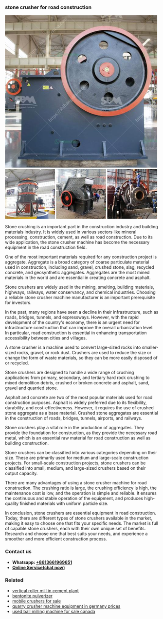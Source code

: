 <h3>stone crusher for road construction</h3><img src='1706754228.jpg' alt=''><p>Stone crushing is an important part in the construction industry and building materials industry. It is widely used in various sectors like mineral processing, construction, cement, as well as road construction. Due to its wide application, the stone crusher machine has become the necessary equipment in the road construction field.</p><p>One of the most important materials required for any construction project is aggregate. Aggregate is a broad category of coarse particulate material used in construction, including sand, gravel, crushed stone, slag, recycled concrete, and geosynthetic aggregates. Aggregates are the most mined materials in the world and are essential in creating concrete and asphalt.</p><p>Stone crushers are widely used in the mining, smelting, building materials, highways, railways, water conservancy, and chemical industries. Choosing a reliable stone crusher machine manufacturer is an important prerequisite for investors.</p><p>In the past, many regions have seen a decline in their infrastructure, such as roads, bridges, tunnels, and expressways. However, with the rapid development of the country's economy, there is an urgent need for infrastructure construction that can improve the overall urbanization level. In particular, road construction is essential in enhancing transportation accessibility between cities and villages.</p><p>A stone crusher is a machine used to convert large-sized rocks into smaller-sized rocks, gravel, or rock dust. Crushers are used to reduce the size or change the form of waste materials, so they can be more easily disposed of or recycled.</p><p>Stone crushers are designed to handle a wide range of crushing applications from primary, secondary, and tertiary hard rock crushing to mixed demolition debris, crushed or broken concrete and asphalt, sand, gravel and quarried stone.</p><p>Asphalt and concrete are two of the most popular materials used for road construction purposes. Asphalt is widely preferred due to its flexibility, durability, and cost-effectiveness. However, it requires the use of crushed stone aggregate as a base material. Crushed stone aggregates are essential in the construction of roads, bridges, tunnels, airports, and railways.</p><p>Stone crushers play a vital role in the production of aggregates. They provide the foundation for construction, as they provide the necessary road metal, which is an essential raw material for road construction as well as building construction.</p><p>Stone crushers can be classified into various categories depending on their size. These are primarily used for medium and large-scale construction projects. For small-scale construction projects, stone crushers can be classified into small, medium, and large-sized crushers based on their output capacity.</p><p>There are many advantages of using a stone crusher machine for road construction. The crushing ratio is large, the crushing efficiency is high, the maintenance cost is low, and the operation is simple and reliable. It ensures the continuous and stable operation of the equipment, and produces high-quality finished materials with uniform particle size.</p><p>In conclusion, stone crushers are essential equipment in road construction. Today, there are different types of stone crushers available in the market, making it easy to choose one that fits your specific needs. The market is full of capable stone crushers, each with their own unique set of benefits. Research and choose one that best suits your needs, and experience a smoother and more efficient construction process.</p><h3>Contact us</h3><ul><li><strong>Whatsapp:&nbsp;<a href="https://wa.me/8613661969651">+8613661969651</a></strong></li><li><a href="https://swt.shibang-china.com/?git&amp;zhl&amp;stone crusher for road construction"><strong>Online Service(chat now)</strong></a></li></ul><h3>Related</h3><ul><li><a href='vertical roller mill in cement plant.md'>vertical roller mill in cement plant</a></li><li><a href='bentonite pulverizer.md'>bentonite pulverizer</a></li><li><a href='mobile crushers for sale.md'>mobile crushers for sale</a></li><li><a href='quarry crusher machine equipment in germany prices.md'>quarry crusher machine equipment in germany prices</a></li><li><a href='used ball milling machine for sale canada.md'>used ball milling machine for sale canada</a></li></ul>